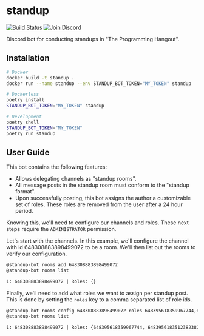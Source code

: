 # standup

[![Build Status](https://travis-ci.com/skippi/standup.svg?branch=master)](https://travis-ci.com/skippi/standup)
[![Join Discord](https://img.shields.io/badge/discord-join-7289DA.svg)](https://discord.gg/programming)

Discord bot for conducting standups in "The Programming Hangout".

## Installation

```bash
# Docker
docker build -t standup .
docker run --name standup --env STANDUP_BOT_TOKEN="MY_TOKEN" standup

# Dockerless
poetry install
STANDUP_BOT_TOKEN="MY_TOKEN" standup

# Development
poetry shell
STANDUP_BOT_TOKEN="MY_TOKEN"
poetry run standup
```

## User Guide

This bot contains the following features:

- Allows delegating channels as "standup rooms".
- All message posts in the standup room must conform to the "standup format".
- Upon successfully posting, this bot assigns the author a customizable set of roles.
  These roles are removed from the user after a 24 hour period.

Knowing this, we'll need to configure our channels and roles. These next steps
require the `ADMINISTRATOR` permission.

Let's start with the channels. In this example, we'll configure the channel with id
648308883898499072 to be a room. We'll then list out the rooms to verify our
configuration.

```txt
@standup-bot rooms add 648308883898499072
@standup-bot rooms list

1: 648308883898499072 | Roles: {}
```

Finally, we'll need to add what roles we want to assign per standup post.
This is done by setting the `roles` key to a comma separated list of role ids.

```txt
@standup-bot rooms config 648308883898499072 roles 648395618359967744,6483956183512382382
@standup-bot rooms list

1: 648308883898499072 | Roles: {648395618359967744, 6483956183512382382}
```
